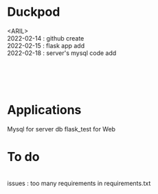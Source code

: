 # Duckpod
\<ARIL\>
<br>
2022-02-14 : github create
<br>
2022-02-15 : flask app add
<br>
2022-02-18 : server's mysql code add
<br>
<br>
<br>
<br>
<br>
# Applications
Mysql for server db
flask_test for Web

# To do
<br>
issues : too many requirements in requirements.txt
<br>
